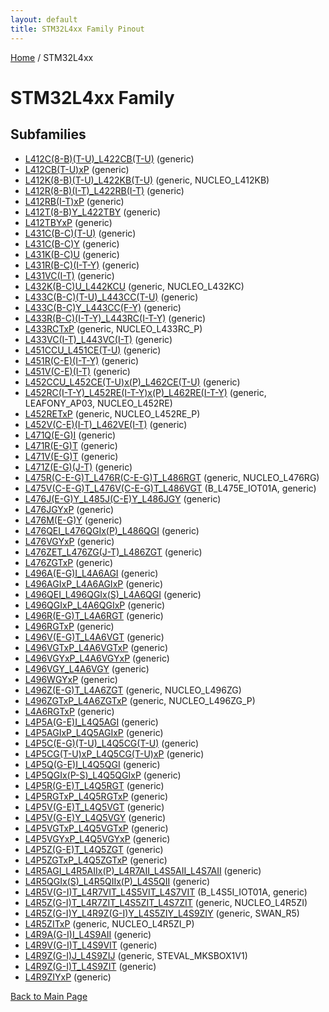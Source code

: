 ```yaml
---
layout: default
title: STM32L4xx Family Pinout
---
```


[Home](../index.md) / STM32L4xx

# STM32L4xx Family

## Subfamilies

- [L412C(8-B)(T-U)_L422CB(T-U)](L412C(8-B)(T-U)_L422CB(T-U)/pinout.md) (generic)
- [L412CB(T-U)xP](L412CB(T-U)xP/pinout.md) (generic)
- [L412K(8-B)(T-U)_L422KB(T-U)](L412K(8-B)(T-U)_L422KB(T-U)/pinout.md) (generic, NUCLEO_L412KB)
- [L412R(8-B)(I-T)_L422RB(I-T)](L412R(8-B)(I-T)_L422RB(I-T)/pinout.md) (generic)
- [L412RB(I-T)xP](L412RB(I-T)xP/pinout.md) (generic)
- [L412T(8-B)Y_L422TBY](L412T(8-B)Y_L422TBY/pinout.md) (generic)
- [L412TBYxP](L412TBYxP/pinout.md) (generic)
- [L431C(B-C)(T-U)](L431C(B-C)(T-U)/pinout.md) (generic)
- [L431C(B-C)Y](L431C(B-C)Y/pinout.md) (generic)
- [L431K(B-C)U](L431K(B-C)U/pinout.md) (generic)
- [L431R(B-C)(I-T-Y)](L431R(B-C)(I-T-Y)/pinout.md) (generic)
- [L431VC(I-T)](L431VC(I-T)/pinout.md) (generic)
- [L432K(B-C)U_L442KCU](L432K(B-C)U_L442KCU/pinout.md) (generic, NUCLEO_L432KC)
- [L433C(B-C)(T-U)_L443CC(T-U)](L433C(B-C)(T-U)_L443CC(T-U)/pinout.md) (generic)
- [L433C(B-C)Y_L443CC(F-Y)](L433C(B-C)Y_L443CC(F-Y)/pinout.md) (generic)
- [L433R(B-C)(I-T-Y)_L443RC(I-T-Y)](L433R(B-C)(I-T-Y)_L443RC(I-T-Y)/pinout.md) (generic)
- [L433RCTxP](L433RCTxP/pinout.md) (generic, NUCLEO_L433RC_P)
- [L433VC(I-T)_L443VC(I-T)](L433VC(I-T)_L443VC(I-T)/pinout.md) (generic)
- [L451CCU_L451CE(T-U)](L451CCU_L451CE(T-U)/pinout.md) (generic)
- [L451R(C-E)(I-T-Y)](L451R(C-E)(I-T-Y)/pinout.md) (generic)
- [L451V(C-E)(I-T)](L451V(C-E)(I-T)/pinout.md) (generic)
- [L452CCU_L452CE(T-U)x(P)_L462CE(T-U)](L452CCU_L452CE(T-U)x(P)_L462CE(T-U)/pinout.md) (generic)
- [L452RC(I-T-Y)_L452RE(I-T-Y)x(P)_L462RE(I-T-Y)](L452RC(I-T-Y)_L452RE(I-T-Y)x(P)_L462RE(I-T-Y)/pinout.md) (generic, LEAFONY_AP03, NUCLEO_L452RE)
- [L452RETxP](L452RETxP/pinout.md) (generic, NUCLEO_L452RE_P)
- [L452V(C-E)(I-T)_L462VE(I-T)](L452V(C-E)(I-T)_L462VE(I-T)/pinout.md) (generic)
- [L471Q(E-G)I](L471Q(E-G)I/pinout.md) (generic)
- [L471R(E-G)T](L471R(E-G)T/pinout.md) (generic)
- [L471V(E-G)T](L471V(E-G)T/pinout.md) (generic)
- [L471Z(E-G)(J-T)](L471Z(E-G)(J-T)/pinout.md) (generic)
- [L475R(C-E-G)T_L476R(C-E-G)T_L486RGT](L475R(C-E-G)T_L476R(C-E-G)T_L486RGT/pinout.md) (generic, NUCLEO_L476RG)
- [L475V(C-E-G)T_L476V(C-E-G)T_L486VGT](L475V(C-E-G)T_L476V(C-E-G)T_L486VGT/pinout.md) (B_L475E_IOT01A, generic)
- [L476J(E-G)Y_L485J(C-E)Y_L486JGY](L476J(E-G)Y_L485J(C-E)Y_L486JGY/pinout.md) (generic)
- [L476JGYxP](L476JGYxP/pinout.md) (generic)
- [L476M(E-G)Y](L476M(E-G)Y/pinout.md) (generic)
- [L476QEI_L476QGIx(P)_L486QGI](L476QEI_L476QGIx(P)_L486QGI/pinout.md) (generic)
- [L476VGYxP](L476VGYxP/pinout.md) (generic)
- [L476ZET_L476ZG(J-T)_L486ZGT](L476ZET_L476ZG(J-T)_L486ZGT/pinout.md) (generic)
- [L476ZGTxP](L476ZGTxP/pinout.md) (generic)
- [L496A(E-G)I_L4A6AGI](L496A(E-G)I_L4A6AGI/pinout.md) (generic)
- [L496AGIxP_L4A6AGIxP](L496AGIxP_L4A6AGIxP/pinout.md) (generic)
- [L496QEI_L496QGIx(S)_L4A6QGI](L496QEI_L496QGIx(S)_L4A6QGI/pinout.md) (generic)
- [L496QGIxP_L4A6QGIxP](L496QGIxP_L4A6QGIxP/pinout.md) (generic)
- [L496R(E-G)T_L4A6RGT](L496R(E-G)T_L4A6RGT/pinout.md) (generic)
- [L496RGTxP](L496RGTxP/pinout.md) (generic)
- [L496V(E-G)T_L4A6VGT](L496V(E-G)T_L4A6VGT/pinout.md) (generic)
- [L496VGTxP_L4A6VGTxP](L496VGTxP_L4A6VGTxP/pinout.md) (generic)
- [L496VGYxP_L4A6VGYxP](L496VGYxP_L4A6VGYxP/pinout.md) (generic)
- [L496VGY_L4A6VGY](L496VGY_L4A6VGY/pinout.md) (generic)
- [L496WGYxP](L496WGYxP/pinout.md) (generic)
- [L496Z(E-G)T_L4A6ZGT](L496Z(E-G)T_L4A6ZGT/pinout.md) (generic, NUCLEO_L496ZG)
- [L496ZGTxP_L4A6ZGTxP](L496ZGTxP_L4A6ZGTxP/pinout.md) (generic, NUCLEO_L496ZG_P)
- [L4A6RGTxP](L4A6RGTxP/pinout.md) (generic)
- [L4P5A(G-E)I_L4Q5AGI](L4P5A(G-E)I_L4Q5AGI/pinout.md) (generic)
- [L4P5AGIxP_L4Q5AGIxP](L4P5AGIxP_L4Q5AGIxP/pinout.md) (generic)
- [L4P5C(E-G)(T-U)_L4Q5CG(T-U)](L4P5C(E-G)(T-U)_L4Q5CG(T-U)/pinout.md) (generic)
- [L4P5CG(T-U)xP_L4Q5CG(T-U)xP](L4P5CG(T-U)xP_L4Q5CG(T-U)xP/pinout.md) (generic)
- [L4P5Q(G-E)I_L4Q5QGI](L4P5Q(G-E)I_L4Q5QGI/pinout.md) (generic)
- [L4P5QGIx(P-S)_L4Q5QGIxP](L4P5QGIx(P-S)_L4Q5QGIxP/pinout.md) (generic)
- [L4P5R(G-E)T_L4Q5RGT](L4P5R(G-E)T_L4Q5RGT/pinout.md) (generic)
- [L4P5RGTxP_L4Q5RGTxP](L4P5RGTxP_L4Q5RGTxP/pinout.md) (generic)
- [L4P5V(G-E)T_L4Q5VGT](L4P5V(G-E)T_L4Q5VGT/pinout.md) (generic)
- [L4P5V(G-E)Y_L4Q5VGY](L4P5V(G-E)Y_L4Q5VGY/pinout.md) (generic)
- [L4P5VGTxP_L4Q5VGTxP](L4P5VGTxP_L4Q5VGTxP/pinout.md) (generic)
- [L4P5VGYxP_L4Q5VGYxP](L4P5VGYxP_L4Q5VGYxP/pinout.md) (generic)
- [L4P5Z(G-E)T_L4Q5ZGT](L4P5Z(G-E)T_L4Q5ZGT/pinout.md) (generic)
- [L4P5ZGTxP_L4Q5ZGTxP](L4P5ZGTxP_L4Q5ZGTxP/pinout.md) (generic)
- [L4R5AGI_L4R5AIIx(P)_L4R7AII_L4S5AII_L4S7AII](L4R5AGI_L4R5AIIx(P)_L4R7AII_L4S5AII_L4S7AII/pinout.md) (generic)
- [L4R5QGIx(S)_L4R5QIIx(P)_L4S5QII](L4R5QGIx(S)_L4R5QIIx(P)_L4S5QII/pinout.md) (generic)
- [L4R5V(G-I)T_L4R7VIT_L4S5VIT_L4S7VIT](L4R5V(G-I)T_L4R7VIT_L4S5VIT_L4S7VIT/pinout.md) (B_L4S5I_IOT01A, generic)
- [L4R5Z(G-I)T_L4R7ZIT_L4S5ZIT_L4S7ZIT](L4R5Z(G-I)T_L4R7ZIT_L4S5ZIT_L4S7ZIT/pinout.md) (generic, NUCLEO_L4R5ZI)
- [L4R5Z(G-I)Y_L4R9Z(G-I)Y_L4S5ZIY_L4S9ZIY](L4R5Z(G-I)Y_L4R9Z(G-I)Y_L4S5ZIY_L4S9ZIY/pinout.md) (generic, SWAN_R5)
- [L4R5ZITxP](L4R5ZITxP/pinout.md) (generic, NUCLEO_L4R5ZI_P)
- [L4R9A(G-I)I_L4S9AII](L4R9A(G-I)I_L4S9AII/pinout.md) (generic)
- [L4R9V(G-I)T_L4S9VIT](L4R9V(G-I)T_L4S9VIT/pinout.md) (generic)
- [L4R9Z(G-I)J_L4S9ZIJ](L4R9Z(G-I)J_L4S9ZIJ/pinout.md) (generic, STEVAL_MKSBOX1V1)
- [L4R9Z(G-I)T_L4S9ZIT](L4R9Z(G-I)T_L4S9ZIT/pinout.md) (generic)
- [L4R9ZIYxP](L4R9ZIYxP/pinout.md) (generic)


[Back to Main Page](../index.md)